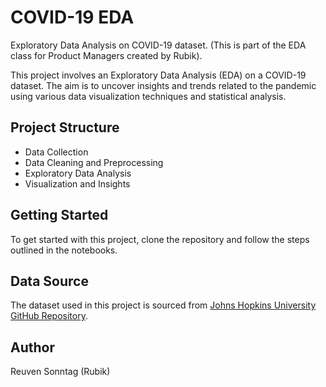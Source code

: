# COVID-19 EDA
Exploratory Data Analysis on COVID-19 dataset. (This is part of the EDA class for Product Managers created by Rubik).

This project involves an Exploratory Data Analysis (EDA) on a COVID-19 dataset. The aim is to uncover insights and trends related to the pandemic using various data visualization techniques and statistical analysis.

## Project Structure
- Data Collection
- Data Cleaning and Preprocessing
- Exploratory Data Analysis
- Visualization and Insights

## Getting Started
To get started with this project, clone the repository and follow the steps outlined in the notebooks.

## Data Source
The dataset used in this project is sourced from [Johns Hopkins University GitHub Repository](https://github.com/CSSEGISandData/COVID-19).

## Author
Reuven Sonntag (Rubik)
